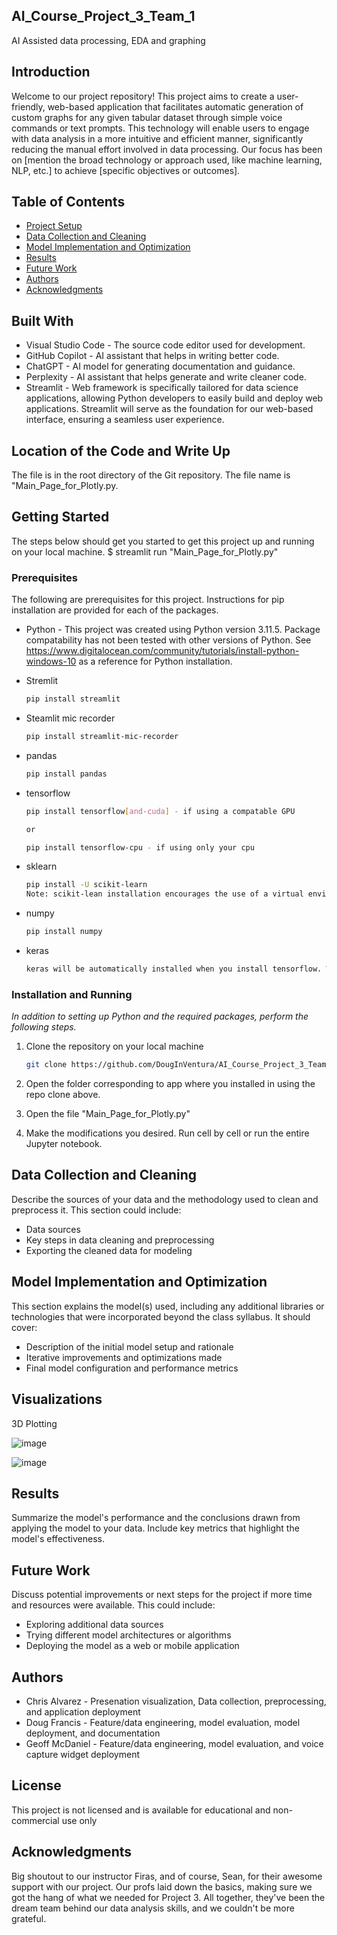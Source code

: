 ## AI_Course_Project_3_Team_1
AI Assisted data processing, EDA and graphing

## Introduction

Welcome to our project repository! This project aims to create a user-friendly, web-based application that facilitates automatic generation of custom graphs for any given tabular dataset through simple voice commands or text prompts. This technology will enable users to engage with data analysis in a more intuitive and efficient manner, significantly reducing the manual effort involved in data processing. Our focus has been on [mention the broad technology or approach used, like machine learning, NLP, etc.] to achieve [specific objectives or outcomes].

## Table of Contents

- [Project Setup](#project-setup)
- [Data Collection and Cleaning](#data-collection-and-cleaning)
- [Model Implementation and Optimization](#model-implementation-and-optimization)
- [Results](#results)
- [Future Work](#future-work)
- [Authors](#Authors)
- [Acknowledgments](#Acknowledgments)

## Built With
- Visual Studio Code - The source code editor used for development.
- GitHub Copilot - AI assistant that helps in writing better code.
- ChatGPT - AI model for generating documentation and guidance.
- Perplexity - AI assistant that helps generate and write cleaner code.
- Streamlit - Web framework is specifically tailored for data science applications, allowing Python developers to easily build and deploy web applications. Streamlit will serve as the foundation for our web-based interface, ensuring a seamless user experience.

## Location of the Code and Write Up

The file is in the root directory of the Git repository. The file name is "Main_Page_for_Plotly.py. 

## Getting Started

The steps below should get you started to get this project up and running on your local machine.
$ streamlit run "Main_Page_for_Plotly.py"

### Prerequisites

The following are prerequisites for this project. Instructions for pip installation are provided for each of the packages.

* Python - This project was created using Python version 3.11.5. Package compatability has not been tested with other versions of Python. See https://www.digitalocean.com/community/tutorials/install-python-windows-10 as a reference for Python installation.

* Stremlit
  ```sh
  pip install streamlit
  ```

* Steamlit mic recorder
  ```sh
  pip install streamlit-mic-recorder
  ```
  
* pandas 
  ```sh
  pip install pandas
  ```
* tensorflow 
  ```sh
  pip install tensorflow[and-cuda] - if using a compatable GPU

  or 

  pip install tensorflow-cpu - if using only your cpu
  ```
* sklearn 
  ```sh
  pip install -U scikit-learn
  Note: scikit-lean installation encourages the use of a virtual environment. See https://scikit-learn.org/stable/install.html
  ```
* numpy 
  ```sh
  pip install numpy
  ```
* keras 
  ```sh
  keras will be automatically installed when you install tensorflow. While it can be installed separately, it is recommended to just use the pip installation of tensor flow to install keras.
  ```

### Installation and Running

_In addition to setting up Python and the required packages, perform the following steps._

1. Clone the repository on your local machine
   ```sh
   git clone https://github.com/DougInVentura/AI_Course_Project_3_Team_1)
   ```
2. Open the folder corresponding to app where you installed in using the repo clone above.

3. Open the file "Main_Page_for_Plotly.py"

4. Make the modifications you desired. Run cell by cell or run the entire Jupyter notebook.
## Data Collection and Cleaning

Describe the sources of your data and the methodology used to clean and preprocess it. This section could include:
- Data sources
- Key steps in data cleaning and preprocessing
- Exporting the cleaned data for modeling

## Model Implementation and Optimization

This section explains the model(s) used, including any additional libraries or technologies that were incorporated beyond the class syllabus. It should cover:
- Description of the initial model setup and rationale
- Iterative improvements and optimizations made
- Final model configuration and performance metrics

## Visualizations
3D Plotting 

![image](https://github.com/DougInVentura/AI_Course_Project_3_Team_1/assets/153215625/168fb6df-ace1-4ece-9c68-793fab614450)

![image](https://github.com/DougInVentura/AI_Course_Project_3_Team_1/assets/153215625/c5c5dc4c-9741-4f9f-92d9-c8a9057752ae)


## Results

Summarize the model's performance and the conclusions drawn from applying the model to your data. Include key metrics that highlight the model's effectiveness.

## Future Work

Discuss potential improvements or next steps for the project if more time and resources were available. This could include:
- Exploring additional data sources
- Trying different model architectures or algorithms
- Deploying the model as a web or mobile application

## Authors
- Chris Alvarez - Presenation visualization, Data collection, preprocessing, and application deployment
- Doug Francis - Feature/data engineering, model evaluation, model deployment, and documentation
- Geoff McDaniel - Feature/data engineering, model evaluation, and voice capture widget deployment
  
## License
This project is not licensed and is available for educational and non-commercial use only

## Acknowledgments
Big shoutout to our instructor Firas, and of course, Sean, for their awesome support with our project. Our profs laid down the basics, making sure we got the hang of what we needed for Project 3. All together, they've been the dream team behind our data analysis skills, and we couldn't be more grateful.
